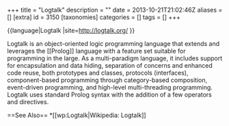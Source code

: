 +++
title = "Logtalk"
description = ""
date = 2013-10-21T21:02:46Z
aliases = []
[extra]
id = 3150
[taxonomies]
categories = []
tags = []
+++

{{language|Logtalk
|site=http://logtalk.org/
}}

Logtalk is an object-oriented logic programming language that extends and leverages the [[Prolog]] language with a feature set suitable for programming in the large. As a multi-paradigm language, it includes support for encapsulation and data hiding, separation of concerns and enhanced code reuse, both prototypes and classes, protocols (interfaces), component-based programming through category-based composition, event-driven programming, and high-level multi-threading programming. Logtalk uses standard Prolog syntax with the addition of a few operators and directives.

==See Also==
*[[wp:Logtalk|Wikipedia: Logtalk]]

